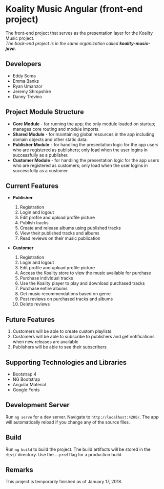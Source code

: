 # Koality Music Angular (front-end project)

The front-end project that serves as the presentation layer for the Koality Music project.  
*The back-end project is in the same organization called **koality-music-java***.

## Developers

* Eddy Soma
* Emma Banks
* Ryan Umanzor
* Jeremy Shropshire
* Danny Trevino

## Project Module Structure

* **Core Module** - for running the app; the only module loaded on startup; manages core routing and module imports.
* **Shared Module** - for maintaining global resources in the app including domain objects and other static data.
* **Publisher Module** - for handling the presentation logic for the app users who are registered as publishers; only load when the user logins in successfully as a publisher.
* **Customer Module** - for handling the presentation logic for the app users who are registered as customers; only load when the user logins in successfully as a customer.

## Current Features

*  **Publisher**
	1. Registration
	2. Login and logout
	3. Edit profile and upload profile picture
	4. Publish tracks
	5. Create and release albums using published tracks
	6. View their published tracks and albums
	6. Read reviews on their music publication

* **Customer**
	1. Registration
	2. Login and logout
	3. Edit profile and upload profile picture
	4. Access the Koality store to view the music available for purchase
	5. Purchase individual tracks
	6. Use the Koality player to play and download purchased tracks
	7. Purchase entire albums
	8. Get music recommendations based on genre
	8. Post reviews on purchased tracks and albums
	9. Delete reviews

## Future Features

1. Customers will be able to create custom playlists
2. Customers will be able to subscribe to publishers and get notifications when new releases are available
3. Publishers will be able to see their subscribers

## Supporting Technologies and Libraries

* Bootstrap 4
* NG Bootstrap
* Angular Material
* Google Fonts

## Development Server

Run `ng serve` for a dev server. Navigate to `http://localhost:4200/`. The app will automatically reload if you change any of the source files.

## Build

Run `ng build` to build the project. The build artifacts will be stored in the `dist/` directory. Use the `--prod` flag for a production build.

## Remarks

This project is temporarily finished as of January 17, 2018.